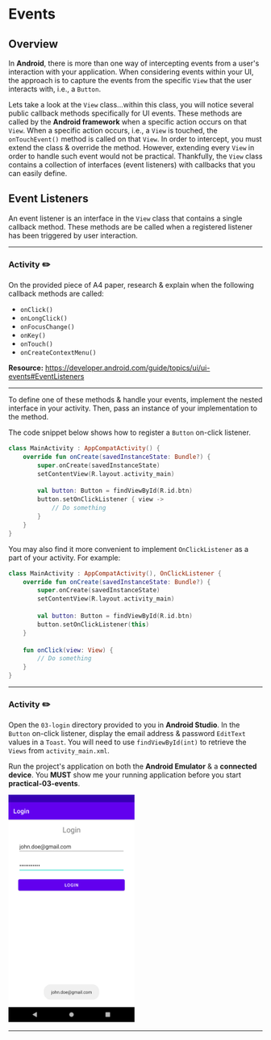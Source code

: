 # **Events**

## Overview
In **Android**, there is more than one way of intercepting events from a user's interaction with your application. When considering events within your UI, the approach is to capture the events from the specific `View` that the user interacts with, i.e., a `Button`.

Lets take a look at the `View` class...within this class, you will notice several public callback methods specifically for UI events. These methods are called by the **Android framework** when a specific action occurs on that `View`. When a specific action occurs, i.e., a `View` is touched, the `onTouchEvent()` method is called on that `View`. In order to intercept, you must extend the class & override the method. However, extending every `View` in order to handle such event would not be practical. Thankfully, the `View` class contains a collection of interfaces (event listeners) with callbacks that you can easily define. 

## Event Listeners
An event listener is an interface in the `View` class that contains a single callback method. These methods are be called when a registered listener has been triggered by user interaction.

<hr />

### Activity ✏️

On the provided piece of A4 paper, research & explain when the following callback methods are called:
- `onClick()`
- `onLongClick()`
- `onFocusChange()`
- `onKey()`
- `onTouch()`
- `onCreateContextMenu()`

**Resource:** https://developer.android.com/guide/topics/ui/ui-events#EventListeners

<hr />

To define one of these methods & handle your events, implement the nested interface in your activity. Then, pass an instance of your implementation to the method.

The code snippet below shows how to register a `Button` on-click listener.

```kotlin
class MainActivity : AppCompatActivity() {
    override fun onCreate(savedInstanceState: Bundle?) {
        super.onCreate(savedInstanceState)
        setContentView(R.layout.activity_main)

        val button: Button = findViewById(R.id.btn)
        button.setOnClickListener { view ->
            // Do something
        }
    }
}
```

You may also find it more convenient to implement `OnClickListener` as a part of your activity. For example:

```kotlin
class MainActivity : AppCompatActivity(), OnClickListener {
    override fun onCreate(savedInstanceState: Bundle?) {
        super.onCreate(savedInstanceState)
        setContentView(R.layout.activity_main)

        val button: Button = findViewById(R.id.btn)
        button.setOnClickListener(this)
    }
    
    fun onClick(view: View) {
        // Do something
    }
}
```

<hr />

### Activity ✏️
Open the `03-login` directory provided to you in **Android Studio**. In the `Button` on-click listener, display the email address & password `EditText` values in a `Toast`. You will need to use `findViewById(int)` to retrieve the `Views` from `activity_main.xml`.

Run the project's application on both the **Android Emulator** & a **connected device**. You **MUST** show me your running application before you start **practical-03-events**.

<img src="../tex/img/03-events/readme/login-toast.png" alt="Login Back Button" width="250" height="450" />

<hr />
